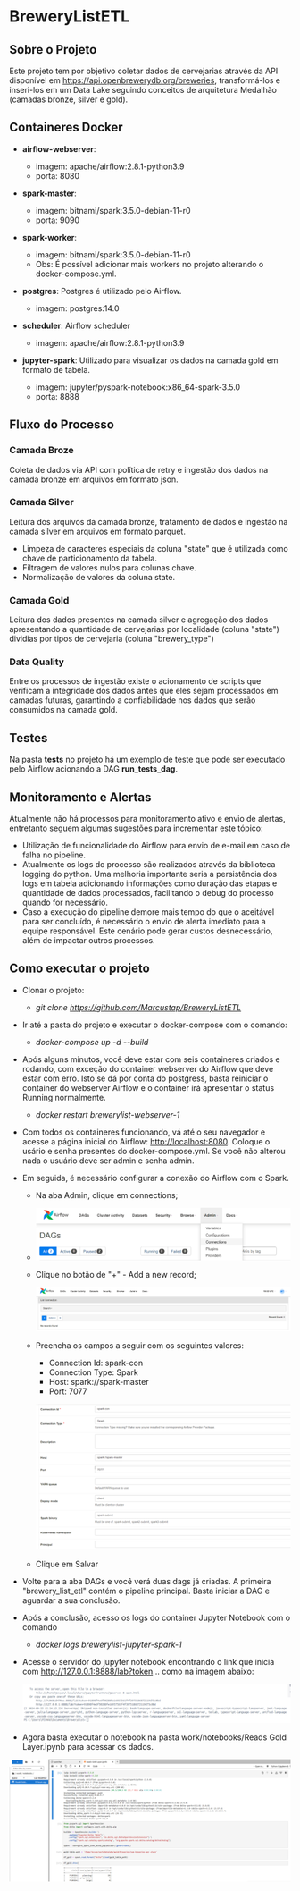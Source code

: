 # BreweryListETL

## Sobre o Projeto

Este projeto tem por objetivo coletar dados de cervejarias através da API disponível em <https://api.openbrewerydb.org/breweries>, transformá-los e inseri-los em um Data Lake seguindo conceitos de arquitetura Medalhão (camadas bronze, silver e gold).

## Containeres Docker

* **airflow-webserver**:
    * imagem: apache/airflow:2.8.1-python3.9
    * porta: 8080

* **spark-master**:
    * imagem: bitnami/spark:3.5.0-debian-11-r0
    * porta: 9090

* **spark-worker**:
    * imagem: bitnami/spark:3.5.0-debian-11-r0
    * Obs: É possível adicionar mais workers no projeto alterando o docker-compose.yml.

* **postgres**: Postgres é utilizado pelo Airflow.
    * imagem: postgres:14.0

* **scheduler**: Airflow scheduler
    * imagem: apache/airflow:2.8.1-python3.9

* **jupyter-spark**: Utilizado para visualizar os dados na camada gold em formato de tabela.
    * imagem: jupyter/pyspark-notebook:x86_64-spark-3.5.0
    * porta: 8888

## Fluxo do Processo


### Camada Broze
Coleta de dados via API com política de retry e ingestão dos dados na camada bronze em arquivos em formato json.

### Camada Silver
Leitura dos arquivos da camada bronze, tratamento de dados e ingestão na camada silver em arquivos em formato parquet.
* Limpeza de caracteres especiais da coluna "state" que é utilizada como chave de particionamento da tabela.
* Filtragem de valores nulos para colunas chave.
* Normalização de valores da coluna state.


### Camada Gold
Leitura dos dados presentes na camada silver e agregação dos dados apresentando a quantidade de cervejarias por localidade (coluna "state") dividias por tipos de cervejaria (coluna "brewery_type")

### Data Quality
Entre os processos de ingestão existe o acionamento de scripts que verificam a integridade dos dados antes que eles sejam processados em camadas futuras, garantindo a confiabilidade nos dados que serão consumidos na camada gold.

## Testes
Na pasta **tests** no projeto há um exemplo de teste que pode ser executado pelo Airflow acionando a DAG **run_tests_dag**.
## Monitoramento e Alertas

Atualmente não há processos para monitoramento ativo e envio de alertas, entretanto seguem algumas sugestões para incrementar este tópico:
* Utilização de funcionalidade do Airflow para envio de e-mail em caso de falha no pipeline.
* Atualmente os logs do processo são realizados através da biblioteca logging do python. Uma melhoria importante seria a persistência dos logs em tabela adicionando informações como duração das etapas e quantidade de dados processados, facilitando o debug do processo quando for necessário.
* Caso a execução do pipeline demore mais tempo do que o aceitável para ser concluído, é necessário o envio de alerta imediato para a equipe responsável. Este cenário pode gerar custos desnecessário, além de impactar outros processos.

## Como executar o projeto

* Clonar o projeto:
    *  *git clone https://github.com/Marcustap/BreweryListETL*

* Ir até a pasta do projeto e executar o docker-compose com o comando:
    * *docker-compose up -d --build*

* Após alguns minutos, você deve estar com seis containeres criados e rodando, com exceção do container webserver do Airflow que deve estar com erro. Isto se dá por conta do postgress, basta reiniciar o container do webserver Airflow e o container irá apresentar o status Running normalmente.
    * *docker restart brewerylist-webserver-1*

* Com todos os containeres funcionando, vá até o seu navegador e acesse a página inicial do Airflow: <http://localhost:8080>. Coloque o usário e senha presentes do docker-compose.yml. Se você não alterou nada o usuário deve ser admin e senha admin.

* Em seguida, é necessário configurar a conexão do Airflow com o Spark. 
    * Na aba Admin, clique em connections;
      
    * ![](https://github.com/Marcustap/BreweryListETL/blob/main/images/Capturar.PNG)

    * Clique no botão de "+" - Add a new record;
 
      ![](https://github.com/Marcustap/BreweryListETL/blob/main/images/adicionar%20conexao.PNG)

    * Preencha os campos a seguir com os seguintes valores:
        
        * Connection Id: spark-con
        * Connection Type: Spark
        * Host: spark://spark-master
        * Port: 7077

      ![](https://github.com/Marcustap/BreweryListETL/blob/main/images/parametros_conexao.PNG)

    * Clique em Salvar

* Volte para a aba DAGs e você verá duas dags já criadas. A primeira "brewery_list_etl" contém o pipeline principal. Basta iniciar a DAG e aguardar a sua conclusão.

* Após a conclusão, acesso os logs do container Jupyter Notebook com o comando
  * *docker logs brewerylist-jupyter-spark-1*

* Acesse o servidor do jupyter notebook encontrando o link que inicia com  http://127.0.0.1:8888/lab?token... como na imagem abaixo:

  ![](https://github.com/Marcustap/BreweryListETL/blob/main/images/logs_jupyter_notebook.PNG)

* Agora basta executar o notebook na pasta work/notebooks/Reads Gold Layer.ipynb para acessar os dados.

  
 ![](https://github.com/Marcustap/BreweryListETL/blob/main/images/notebook.PNG)



